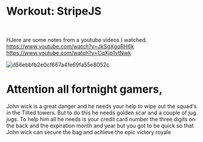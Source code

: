 

# Workout: StripeJS

<br>

HJere are some notes from a youtube videos I watched.
<br>
https://www.youtube.com/watch?v=JkSgXgqRH6k
https://www.youtube.com/watch?v=CqXjp1vtNwk
<br>

![d56ebbfb2e0cf667a4fe69fa55e8052c](https://user-images.githubusercontent.com/55017307/90395460-e3367500-e094-11ea-91db-c2508f300969.png)


# Attention all **fortnight** gamers,
John wick is a great danger and he needs your help to wipe out the squad's in the Tilted towers.
But to do this he needs golden scar and a couple of jug jugs.
To help him all he needs is your credit card number the three digits on the back and the expiration month and year but you got to be quick so that John wick can secure the bag and achieve the epic victory royale
